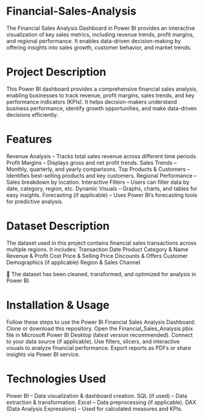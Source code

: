 # Financial-Sales-Analysis
The Financial Sales Analysis Dashboard in Power BI provides an interactive visualization of key sales metrics, including revenue trends, profit margins, and regional performance. It enables data-driven decision-making by offering insights into sales growth, customer behavior, and market trends.

# Project Description

This Power BI dashboard provides a comprehensive financial sales analysis, enabling businesses to track revenue, profit margins, sales trends, and key performance indicators (KPIs). It helps decision-makers understand business performance, identify growth opportunities, and make data-driven decisions efficiently.

# Features

Revenue Analysis – Tracks total sales revenue across different time periods.
Profit Margins – Displays gross and net profit trends.
Sales Trends – Monthly, quarterly, and yearly comparisons.
Top Products & Customers – Identifies best-selling products and key customers.
Regional Performance – Sales breakdown by location.
Interactive Filters – Users can filter data by date, category, region, etc.
Dynamic Visuals – Graphs, charts, and tables for easy insights.
Forecasting (if applicable) – Uses Power BI’s forecasting tools for predictive analysis.

# Dataset Description

The dataset used in this project contains financial sales transactions across multiple regions. It includes:
Transaction Date
Product Category & Name
Revenue & Profit
Cost Price & Selling Price
Discounts & Offers
Customer Demographics (if applicable)
Region & Sales Channel

📌 The dataset has been cleaned, transformed, and optimized for analysis in Power BI.

# Installation & Usage

Follow these steps to use the Power BI Financial Sales Analysis Dashboard:
Clone or download this repository.
Open the Financial_Sales_Analysis.pbix file in Microsoft Power BI Desktop (latest version recommended).
Connect to your data source (if applicable).
Use filters, slicers, and interactive visuals to analyze financial performance.
Export reports as PDFs or share insights via Power BI service.



# Technologies Used

Power BI – Data visualization & dashboard creation.
SQL (if used) – Data extraction & transformation.
Excel – Data preprocessing (if applicable).
DAX (Data Analysis Expressions) – Used for calculated measures and KPIs.

